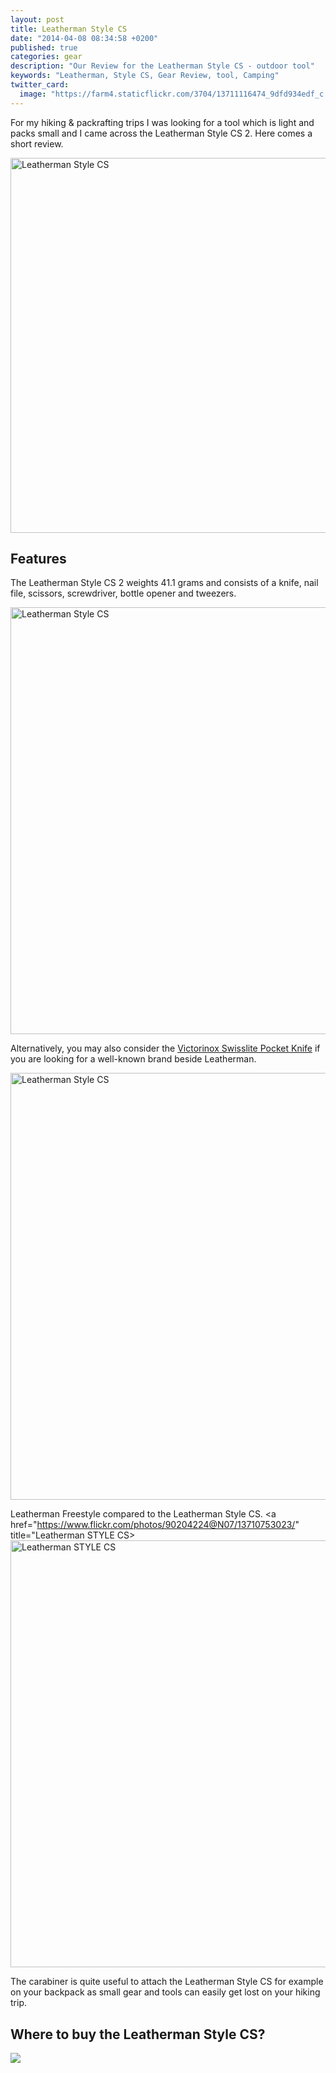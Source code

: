 ```yaml
---
layout: post
title: Leatherman Style CS
date: "2014-04-08 08:34:58 +0200"
published: true
categories: gear
description: "Our Review for the Leatherman Style CS - outdoor tool"
keywords: "Leatherman, Style CS, Gear Review, tool, Camping"
twitter_card: 
  image: "https://farm4.staticflickr.com/3704/13711116474_9dfd934edf_c.jpg"
---
```


For my hiking & packrafting trips I was looking for a tool which is light and packs small and I came across the Leatherman Style CS 2. Here comes a short review.

<a href="https://www.flickr.com/photos/90204224@N07/13711116474/"><img src="https://farm4.staticflickr.com/3704/13711116474_6cde7a3b97_b.jpg" width="600" alt="Leatherman Style CS"></a>

## Features
The Leatherman Style CS 2 weights 41.1 grams and consists of  a knife, nail file, scissors, screwdriver, bottle opener and tweezers.

<a href="https://www.flickr.com/photos/90204224@N07/13711553064/"><img src="https://farm4.staticflickr.com/3803/13711553064_aba78d9405_b.jpg" width="1024" height="683" alt="Leatherman Style CS"></a>

Alternatively, you may also consider the <a href="http://hikeventures.com/my-three-favourite-hiking-items/" target="_blank">Victorinox Swisslite Pocket Knife</a> if you are looking for a well-known brand beside Leatherman.

<a href="https://www.flickr.com/photos/90204224@N07/13711109764/"><img src="https://farm3.staticflickr.com/2838/13711109764_86af4edc31_b.jpg" width="1024" height="683" alt="Leatherman Style CS"></a>

Leatherman Freestyle compared to the Leatherman Style CS.
<a href="https://www.flickr.com/photos/90204224@N07/13710753023/" title="Leatherman STYLE CS><img src="https://farm8.staticflickr.com/7315/13710753023_b6ec78c86d_b.jpg" width="1024" height="683" alt="Leatherman STYLE CS"></a>

The carabiner is quite useful to attach the Leatherman Style CS for example on your backpack as small gear and tools can easily get lost on your hiking trip.

## Where to buy the Leatherman Style CS?
<script type="text/javascript" src="http://www.avantlink.com/api.php?module=ProductSearch&affiliate_id=125311&website_id=150351&merchant_ids&search_results_sort_order=Retail+Price|asc&output=js&search_results_merchant_limit=1&search_advanced_syntax=1&search_results_options=noheader&search_results_count=1&search_results_layout=list&search_results_fields=|Merchant+Name|Product+Name|Retail+Price&search_term=Leatherman Style CS"></script>

<a rel="nofollow" href="http://www.amazon.com/gp/product/B0032XVNMQ/ref=as_li_tl?ie=UTF8&camp=1789&creative=9325&creativeASIN=B0032XVNMQ&linkCode=as2&tag=hikeve-20&linkId=E5HOSXRPEZCDE63B"><img border="0" src="http://ws-na.amazon-adsystem.com/widgets/q?_encoding=UTF8&ASIN=B0032XVNMQ&Format=_SL250_&ID=AsinImage&MarketPlace=US&ServiceVersion=20070822&WS=1&tag=hikeve-20" ></a><img src="http://ir-na.amazon-adsystem.com/e/ir?t=hikeve-20&l=as2&o=1&a=B0032XVNMQ" width="1" height="1" border="0" alt="" style="border:none !important; margin:0px !important;" />